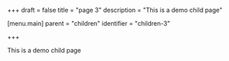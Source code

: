 +++
draft = false
title = "page 3"
description = "This is a demo child page"

[menu.main]
parent = "children"
identifier = "children-3"

+++

This is a demo child page